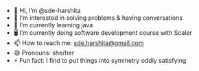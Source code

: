 - 👋 Hi, I’m @sde-harshita
- 👀 I’m interested in solving problems & having conversations  
- 🌱 I’m currently learning java
- :desktop_computer: I’m currently doing software development course with Scaler
- 📫 How to reach me:  sde.harshita@gmail.com
- 😄 Pronouns: she/her
- ⚡ Fun fact: I find to put things into symmetry oddly satisfying 

<!---
sde-harshita/sde-harshita is a ✨ special ✨ repository because its `README.md` (this file) appears on your GitHub profile.
You can click the Preview link to take a look at your changes.
--->
